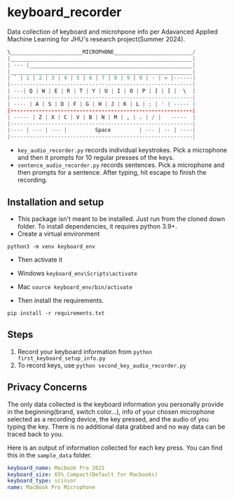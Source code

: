 # keyboard_recorder
Data collection of keyboard and microhpone info per Adavanced Applied Machine Learning for JHU's research project(Summer 2024).

```python
\_______________________MICROPHONE_________________________/
|__________________________________________________________|
| --- |____________________________________________________|
|__________________________________________________________|
| ` | 1 | 2 | 3 | 4 | 5 | 6 | 7 | 8 | 9 | 0 | - | = |------|
|----------------------------------------------------------|
| ---| Q | W | E | R | T | Y | U | I | O | P | [ | ] |  \  |
|----------------------------------------------------------|
| ---- | A | S | D | F | G | H | J | K | L | ; | ' | ----- |
|----------------------------------------------------------|
| ----- | Z | X | C | V | B | N | M | , | . | / |   -----  |
|----------------------------------------------------------|
|---- | --- | --- |         Space         | --- | -- | ----|
|----------------------------------------------------------|
```

- `key_audio_recorder.py` records individual keystrokes. Pick a microphone and then it prompts for 10 regular presses of the keys.
- `sentence_audio_recorder.py` records sentences. Pick a microphone and then prompts for a sentence. After typing, hit escape to finish the recording. 

## Installation and setup
* This package isn't meant to be installed. Just run from the cloned down folder. To install dependencies, it requires python 3.9+.
* Create a virtual environment

`python3 -m venv keyboard_env`

* Then activate it

- Windows
`keyboard_env\Scripts\activate`

- Mac
`source keyboard_env/bin/activate`

* Then install the requirements.

`pip install -r requirements.txt`

## Steps

1. Record your keyboard information from `python first_keyboard_setup_info.py`
2. To record keys, use `python second_key_audio_recorder.py`

## Privacy Concerns

The only data collected is the keyboard information you personally provide in the beginning(brand, switch color...), info of your chosen microphone selected as a recording device, the key pressed, and the audio of you typing the key. There is no additional data grabbed and no way data can be traced back to you.

Here is an output of information collected for each key press. You can find this in the `sample_data` folder.

```yaml
keyboard_name: Macbook Pro 2021
keyboard_size: 65%_Compact(Default for Macbooks)
keyboard_type: scissor
name: MacBook Pro Microphone
```